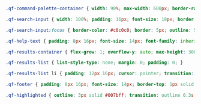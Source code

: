````css .qf-command-palette { font-family: 'Segoe UI', 'Roboto', sans-serif; font-size: 18px; } .qf-command-palette { position: fixed; top: 0; left: 0; /* This should be a value, not a transition / width: 100%; height: 100%; background-color: rgba(0, 0, 0, 0.35); display: flex; justify-content: center; align-items: flex-start; padding-top: 10vh; z-index: 9999; transition: left 0.3s ease-in-out; / Add this line */ }

.qf-command-palette-container { width: 90%; max-width: 600px; border-radius: 8px; box-shadow: 0 4px 6px rgba(100, 100, 100, 0.3); overflow: hidden; display: flex; flex-direction: column; }

.qf-search-input { width: 100%; padding: 16px; font-size: 18px; border: none; outline: none; background-color: rgba(66, 66, 66, 0.94); transition: border-color 0.3s ease; font-family: inherit; /* This will inherit from the.qf-command-palette */ }

.qf-search-input:focus { border-color: #c0c0c0; border: 5px; outline: 5px; }

.qf-help-text { padding: 8px 16px; font-size: 14px; font-family: inherit; }

.qf-results-container { flex-grow: 1; overflow-y: auto; max-height: 300px; }

.qf-results-list { list-style-type: none; margin: 0; padding: 0; }

.qf-results-list li { padding: 12px 16px; cursor: pointer; transition: background-color 0.2s; font-family: inherit; font-size: 18px; }

.qf-footer { padding: 8px 16px; font-size: 14px; border-top: 1px solid; text-align: left; background-color: rgba(41, 40, 40, 0.94); font-family: inherit; } /* Default light theme with 80% opacity */ .qf-results-list li.qf-selected { background-color: rgba(100, 100, 100, 0.94); }

.qf-highlighted { outline: 3px solid #007bff; transition: outline 0.3s ease-in-out; }```
````
